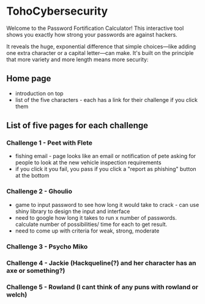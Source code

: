 # TohoCybersecurity

Welcome to the Password Fortification Calculator! This interactive tool shows you exactly how strong your passwords are against hackers.

It reveals the huge, exponential difference that simple choices—like adding one extra character or a capital letter—can make. It's built on the principle that more variety and more length means more security:

## Home page
- introduction on top
- list of the five characters - each has a link for their challenge if you click them

## List of five pages for each challenge

### Challenge 1 - Peet with Flete
- fishing email - page looks like an email or notification of pete asking for people to look at the new vehicle inspection requirements
- if you click it you fail, you pass if you click a "report as phishing" button at the bottom


### Challenge 2 - Ghoulio
- game to input password to see how long it would take to crack - can use shiny library to design the input and interface
- need to google how long it takes to run x number of passwords. calculate number of possibilities/ time for each to get result.
- need to come up with criteria for weak, strong, moderate

### Challenge 3 - Psycho Miko

### Challenge 4 - Jackie (Hackqueline(?) and her character has an axe or something?)

### Challenge 5 - Rowland (I cant think of any puns with rowland or welch)
